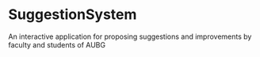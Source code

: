 # SuggestionSystem
An interactive application for proposing suggestions and improvements by faculty and students of AUBG

